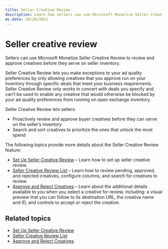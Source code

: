 ```yaml
---
title: Seller Creative Review
description: Learn how sellers can use Microsoft Monetize Seller Creative Review to review and approve creatives before they serve on seller inventory and search and sort creatives.
ms.date: 10/28/2023
---
```



# Seller creative review

Sellers can use Microsoft Monetize Seller Creative Review to review and approve creatives before they serve on seller inventory.

Seller Creative Review lets you make exceptions to your ad quality preferences by only allowing creatives that you approve run on your inventory through specific deals that meet your business requirements. Seller Creative Review only works in concert with deals you specify and can’t be used to enable any creative that would otherwise be blocked by your ad quality preferences from running on open exchange inventory.

Seller Creative Review lets sellers:

- Proactively review and approve buyer creatives before they can serve on the seller’s inventory
- Search and sort creatives to prioritize the ones that unlock the most spend

The following topics provide more details about the Seller Creative Review feature:

- [Set Up Seller Creative Review](set-up-seller-creative-review.md) – Learn how to set up seller creative review.
- [Seller Creative Review List](seller-creative-review-list.md) – Learn how to review pending, approved, and rejected creatives, configure columns, and search for creatives to review.
- [Approve and Reject Creatives](approve-and-reject-creatives.md) – Learn about the additional details available to you when you select a creative for review, including: a visual preview that you can follow to its destination URL, the creative name and ID, and controls to accept or reject the creative.

## Related topics

- [Set Up Seller Creative Review](set-up-seller-creative-review.md)
- [Seller Creative Review List](seller-creative-review-list.md)
- [Approve and Reject Creatives](approve-and-reject-creatives.md)
